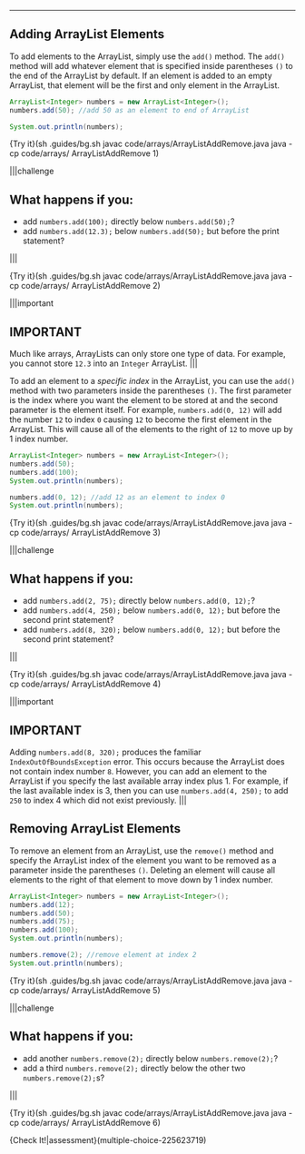 ---

## Adding ArrayList Elements
To add elements to the ArrayList, simply use the `add()` method. The `add()` method will add whatever element that is specified inside parentheses `()` to the end of the ArrayList by default. If an element is added to an empty ArrayList, that element will be the first and only element in the ArrayList.

```java
ArrayList<Integer> numbers = new ArrayList<Integer>();
numbers.add(50); //add 50 as an element to end of ArrayList

System.out.println(numbers);
```

{Try it}(sh .guides/bg.sh javac code/arrays/ArrayListAddRemove.java java -cp code/arrays/ ArrayListAddRemove 1)

|||challenge
## What happens if you:
* add `numbers.add(100);` directly below `numbers.add(50);`?
* add `numbers.add(12.3);` below `numbers.add(50);` but before the print statement?

|||

{Try it}(sh .guides/bg.sh javac code/arrays/ArrayListAddRemove.java java -cp code/arrays/ ArrayListAddRemove 2)

|||important
## IMPORTANT
Much like arrays, ArrayLists can only store one type of data. For example, you cannot store `12.3` into an `Integer` ArrayList.
|||

To add an element to a *specific index* in the ArrayList, you can use the `add()` method with two parameters inside the parentheses `()`. The first parameter is the index where you want the element to be stored at and the second parameter is the element itself. For example, `numbers.add(0, 12)` will add the number `12` to index `0` causing `12` to become the first element in the ArrayList. This will cause all of the elements to the right of `12` to move up by 1 index number.

```java
ArrayList<Integer> numbers = new ArrayList<Integer>();
numbers.add(50);
numbers.add(100);
System.out.println(numbers);

numbers.add(0, 12); //add 12 as an element to index 0
System.out.println(numbers);
```

{Try it}(sh .guides/bg.sh javac code/arrays/ArrayListAddRemove.java java -cp code/arrays/ ArrayListAddRemove 3)

|||challenge
## What happens if you:
* add `numbers.add(2, 75);` directly below `numbers.add(0, 12);`?
* add `numbers.add(4, 250);` below `numbers.add(0, 12);` but before the second print statement?
* add `numbers.add(8, 320);` below `numbers.add(0, 12);` but before the second print statement?

|||

{Try it}(sh .guides/bg.sh javac code/arrays/ArrayListAddRemove.java java -cp code/arrays/ ArrayListAddRemove 4)

|||important
## IMPORTANT
Adding `numbers.add(8, 320);` produces the familiar `IndexOutOfBoundsException` error. This occurs because the ArrayList does not contain index number `8`. However, you can add an element to the ArrayList if you specify the last available array index plus 1. For example, if the last available index is 3, then you can use `numbers.add(4, 250);` to add `250` to index 4 which did not exist previously.
|||

## Removing ArrayList Elements
To remove an element from an ArrayList, use the `remove()` method and specify the ArrayList index of the element you want to be removed as a parameter inside the parentheses `()`. Deleting an element will cause all elements to the right of that element to move down by 1 index number.

```java
ArrayList<Integer> numbers = new ArrayList<Integer>();
numbers.add(12);
numbers.add(50);
numbers.add(75);
numbers.add(100);
System.out.println(numbers);

numbers.remove(2); //remove element at index 2
System.out.println(numbers);
```

{Try it}(sh .guides/bg.sh javac code/arrays/ArrayListAddRemove.java java -cp code/arrays/ ArrayListAddRemove 5)

|||challenge
## What happens if you:
* add another `numbers.remove(2);` directly below `numbers.remove(2);`?
* add a third `numbers.remove(2);` directly below the other two `numbers.remove(2);`s?

|||

{Try it}(sh .guides/bg.sh javac code/arrays/ArrayListAddRemove.java java -cp code/arrays/ ArrayListAddRemove 6)

{Check It!|assessment}(multiple-choice-225623719)
